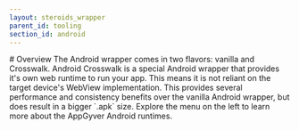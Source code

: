 ```yaml
---
layout: steroids_wrapper
parent_id: tooling
section_id: android
---
```


<section class="docs-section" id="overview">
# Overview
The Android wrapper comes in two flavors: vanilla and Crosswalk. Android Crosswalk is a special Android wrapper that provides it's own web runtime to run your app. This means it is not reliant on the target device's WebView implementation. This provides several performance and consistency benefits over the vanilla Android wrapper, but does result in a bigger `.apk` size. Explore the menu on the left to learn more about the AppGyver Android runtimes.
</section>

